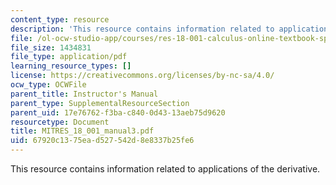 ```yaml
---
content_type: resource
description: 'This resource contains information related to applications of the derivative. '
file: /ol-ocw-studio-app/courses/res-18-001-calculus-online-textbook-spring-2005/67920c1375ead527542d8e8337b25fe6_MITRES_18_001_manual3.pdf
file_size: 1434831
file_type: application/pdf
learning_resource_types: []
license: https://creativecommons.org/licenses/by-nc-sa/4.0/
ocw_type: OCWFile
parent_title: Instructor's Manual
parent_type: SupplementalResourceSection
parent_uid: 17e76762-f3ba-c840-0d43-13aeb75d9620
resourcetype: Document
title: MITRES_18_001_manual3.pdf
uid: 67920c13-75ea-d527-542d-8e8337b25fe6
---
```

This resource contains information related to applications of the derivative. 